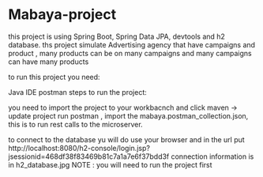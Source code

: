 # Mabaya-project
 
this project is using Spring Boot, Spring Data JPA, devtools and h2 database. ths project simulate Advertising agency that have campaigns and product , many products can be on many campaigns and many campaigns can have many products

to run this project you need:

Java IDE
postman
steps to run the project:

you need to import the project to your workbacnch and click maven -> update project run postman , import the mabaya.postman_collection.json, this is to run rest calls to the microserver.

to connect to the database yu will do use your browser and in the url put http://localhost:8080/h2-console/login.jsp?jsessionid=468df38f83469b81c7a1a7e6f37bdd3f
connection information is in h2_database.jpg
NOTE : you will need to run the project first
